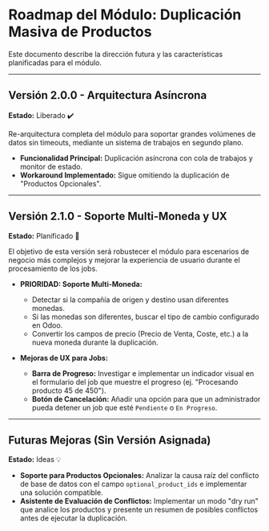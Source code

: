 # Roadmap del Módulo: Duplicación Masiva de Productos

Este documento describe la dirección futura y las características planificadas para el módulo.

---
## Versión 2.0.0 - Arquitectura Asíncrona
**Estado:** Liberado ✔️

Re-arquitectura completa del módulo para soportar grandes volúmenes de datos sin timeouts, mediante un sistema de trabajos en segundo plano.

* **Funcionalidad Principal:** Duplicación asíncrona con cola de trabajos y monitor de estado.
* **Workaround Implementado:** Sigue omitiendo la duplicación de "Productos Opcionales".

---
## Versión 2.1.0 - Soporte Multi-Moneda y UX
**Estado:** Planificado 📝

El objetivo de esta versión será robustecer el módulo para escenarios de negocio más complejos y mejorar la experiencia de usuario durante el procesamiento de los jobs.

* **PRIORIDAD: Soporte Multi-Moneda:**
    * Detectar si la compañía de origen y destino usan diferentes monedas.
    * Si las monedas son diferentes, buscar el tipo de cambio configurado en Odoo.
    * Convertir los campos de precio (Precio de Venta, Coste, etc.) a la nueva moneda durante la duplicación.

* **Mejoras de UX para Jobs:**
    * **Barra de Progreso:** Investigar e implementar un indicador visual en el formulario del job que muestre el progreso (ej. "Procesando producto 45 de 450").
    * **Botón de Cancelación:** Añadir una opción para que un administrador pueda detener un job que esté `Pendiente` o `En Progreso`.

---
## Futuras Mejoras (Sin Versión Asignada)
**Estado:** Ideas 💡

* **Soporte para Productos Opcionales:** Analizar la causa raíz del conflicto de base de datos con el campo `optional_product_ids` e implementar una solución compatible.
* **Asistente de Evaluación de Conflictos:** Implementar un modo "dry run" que analice los productos y presente un resumen de posibles conflictos antes de ejecutar la duplicación.